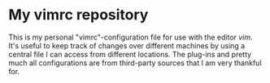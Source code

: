 # My vimrc repository

This is my personal "vimrc"-configuration file for use with the editor *vim*. It's useful to keep track of changes over different machines by using a central file I can access from different locations. The plug-ins and pretty much all configurations are from third-party sources that I am very thankful for.
